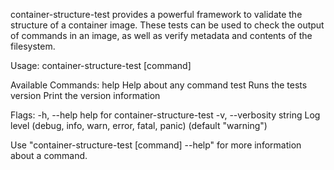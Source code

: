 container-structure-test provides a powerful framework to validate
the structure of a container image.
These tests can be used to check the output of commands in an image,
as well as verify metadata and contents of the filesystem.

Usage:
  container-structure-test [command]

Available Commands:
  help        Help about any command
  test        Runs the tests
  version     Print the version information

Flags:
  -h, --help               help for container-structure-test
  -v, --verbosity string   Log level (debug, info, warn, error, fatal, panic) (default "warning")

Use "container-structure-test [command] --help" for more information about a command.
